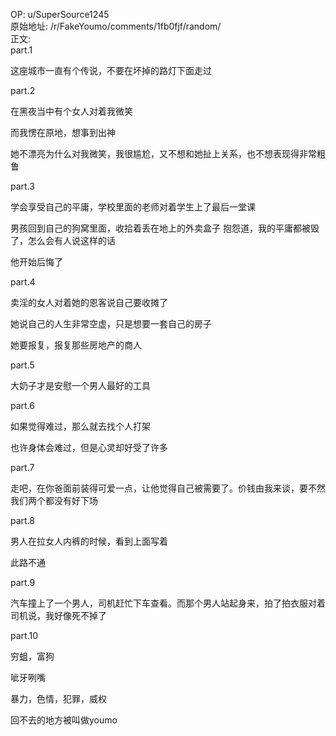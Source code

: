 
OP: u/SuperSource1245  
原始地址: /r/FakeYoumo/comments/1fb0fjf/random/  
正文:  
part.1

这座城市一直有个传说，不要在坏掉的路灯下面走过

part.2

在黑夜当中有个女人对着我微笑

而我愣在原地，想事到出神

她不漂亮为什么对我微笑，我很尴尬，又不想和她扯上关系，也不想表现得非常粗鲁

part.3

学会享受自己的平庸，学校里面的老师对着学生上了最后一堂课

男孩回到自己的狗窝里面，收拾着丢在地上的外卖盒子
抱怨道，我的平庸都被毁了，怎么会有人说这样的话

他开始后悔了

part.4

卖淫的女人对着她的恩客说自己要收摊了

她说自己的人生非常空虚，只是想要一套自己的房子

她要报复，报复那些房地产的商人

part.5

大奶子才是安慰一个男人最好的工具

part.6

如果觉得难过，那么就去找个人打架

也许身体会难过，但是心灵却好受了许多

part.7

走吧，在你爸面前装得可爱一点，让他觉得自己被需要了。价钱由我来谈，要不然我们两个都没有好下场

part.8

男人在拉女人内裤的时候，看到上面写着

此路不通

part.9

汽车撞上了一个男人，司机赶忙下车查看。而那个男人站起身来，拍了拍衣服对着司机说，我好像死不掉了

part.10

穷蛆，富狗

呲牙咧嘴

暴力，色情，犯罪，威权

回不去的地方被叫做youmo
